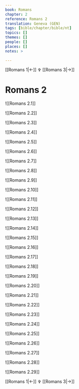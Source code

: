 ```yaml
---
book: Romans
chapter: 2
reference: Romans 2
translation: Geneva (GEN)
tags: [bible/chapter/bible/nt]
topics: []
themes: []
people: []
places: []
notes: >
  
---
```


[[Romans 1|<-]] ✞ [[Romans 3|->]]

# Romans 2

![[Romans 2.1]]

![[Romans 2.2]]

![[Romans 2.3]]

![[Romans 2.4]]

![[Romans 2.5]]

![[Romans 2.6]]

![[Romans 2.7]]

![[Romans 2.8]]

![[Romans 2.9]]

![[Romans 2.10]]

![[Romans 2.11]]

![[Romans 2.12]]

![[Romans 2.13]]

![[Romans 2.14]]

![[Romans 2.15]]

![[Romans 2.16]]

![[Romans 2.17]]

![[Romans 2.18]]

![[Romans 2.19]]

![[Romans 2.20]]

![[Romans 2.21]]

![[Romans 2.22]]

![[Romans 2.23]]

![[Romans 2.24]]

![[Romans 2.25]]

![[Romans 2.26]]

![[Romans 2.27]]

![[Romans 2.28]]

![[Romans 2.29]]

[[Romans 1|<-]] ✞ [[Romans 3|->]]
